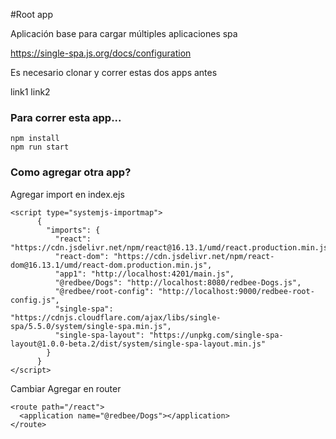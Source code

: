 #Root app

Aplicación base para cargar múltiples aplicaciones spa

https://single-spa.js.org/docs/configuration

Es necesario clonar y correr estas dos apps antes

link1
link2

### Para correr esta app...

```
npm install
npm run start
```

### Como agregar otra app?

Agregar import en index.ejs

```
<script type="systemjs-importmap">
      {
        "imports": {
          "react": "https://cdn.jsdelivr.net/npm/react@16.13.1/umd/react.production.min.js",
          "react-dom": "https://cdn.jsdelivr.net/npm/react-dom@16.13.1/umd/react-dom.production.min.js",
          "app1": "http://localhost:4201/main.js",
          "@redbee/Dogs": "http://localhost:8080/redbee-Dogs.js",
          "@redbee/root-config": "http://localhost:9000/redbee-root-config.js",
          "single-spa": "https://cdnjs.cloudflare.com/ajax/libs/single-spa/5.5.0/system/single-spa.min.js",
          "single-spa-layout": "https://unpkg.com/single-spa-layout@1.0.0-beta.2/dist/system/single-spa-layout.min.js"
        }
      }
</script>
```

Cambiar Agregar en router

```
<route path="/react">
  <application name="@redbee/Dogs"></application>
</route>
```


